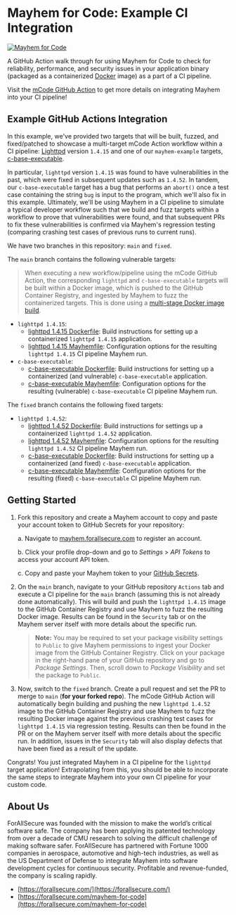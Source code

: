 # Mayhem for Code: Example CI Integration

[![Mayhem for Code](https://drive.google.com/uc?export=view&id=1JXEbfCDMMwwnDaOgs5-XlPWQwZR93fv4)](http://mayhem.forallsecure.com/)

A GitHub Action walk through for using Mayhem for Code to check for reliability, performance, and security issues in your application binary (packaged as a containerized [Docker](https://docs.docker.com/get-started/overview/) image) as a part of a CI pipeline.

Visit the [mCode GitHub Action](https://github.com/ForAllSecure/mcode-action/) to get more details on integrating Mayhem into your CI pipeline!

## Example GitHub Actions Integration

In this example, we've provided two targets that will be built, fuzzed, and fixed/patched to showcase a multi-target mCode Action workflow within a CI pipeline: [Lighttpd](https://www.lighttpd.net/) version `1.4.15` and one of our `mayhem-example` targets, [c-base-executable](https://github.com/ForAllSecure/mayhem-examples/tree/main/c/base-executable/c-base-executable).

In particular, `lighttpd` version `1.4.15` was found to have vulnerabilities in the past, which were fixed in subsequent updates such as `1.4.52`. In tandem, our `c-base-executable` target has a bug that performs an `abort()` once a test case containing the string `bug` is input to the program, which we'll also fix in this example. Ultimately, we'll be using Mayhem in a CI pipeline to simulate a typical developer workflow such that we build and fuzz targets within a workflow to prove that vulnerabilities were found, and that subsequent PRs to fix these vulnerabilities is confirmed via Mayhem's regression testing (comparing crashing test cases of previous runs to current runs).

We have two branches in this repository: `main` and `fixed`.

The `main` branch contains the following vulnerable targets:

> When executing a new workflow/pipeline using the mCode GitHub Action, the corresponding `lighttpd` and `c-base-executable` targets will be built within a Docker image, which is pushed to the GitHub Container Registry, and ingested by Mayhem to fuzz the containerized targets. This is done using a [multi-stage Docker image build](https://docs.docker.com/build/building/multi-stage/).

* `lighttpd 1.4.15`:
    * [lighttpd 1.4.15 Dockerfile](https://github.com/ForAllSecure/mcode-action-examples/blob/main/Dockerfile): Build instructions for setting up a containerized `lighttpd 1.4.15` application.
    * [lighttpd 1.4.15 Mayhemfile](https://github.com/ForAllSecure/mcode-action-examples/blob/main/Mayhemfile.lighttpd): Configuration options for the resulting `lighttpd 1.4.15` CI pipeline Mayhem run.
* `c-base-executable`:
    * [c-base-executable Dockerfile](https://github.com/ForAllSecure/mcode-action-examples/blob/main/Dockerfile): Build instructions for setting up a containerized (and vulnerable) `c-base-executable` application.
    * [c-base-executable Mayhemfile](https://github.com/ForAllSecure/mcode-action-examples/blob/main/Mayhemfile.mayhemit): Configuration options for the resulting (vulnerable) `c-base-executable` CI pipeline Mayhem run.

The `fixed` branch contains the following fixed targets:

* `lighttpd 1.4.52`:
    * [lighttpd 1.4.52 Dockerfile](https://github.com/ForAllSecure/mcode-action-examples/blob/fixed/Dockerfile): Build instructions for settings up a containerized `lighttpd 1.4.52` application.
    * [lighttpd 1.4.52 Mayhemfile](https://github.com/ForAllSecure/mcode-action-examples/blob/fixed/Mayhemfile.lighttpd): Configuration options for the resulting `lighttpd 1.4.52` CI pipeline Mayhem run.
    * [c-base-executable Dockerfile](https://github.com/ForAllSecure/mcode-action-examples/blob/fixed/Dockerfile): Build instructions for setting up a containerized (and fixed) `c-base-executable` application.
    * [c-base-executable Mayhemfile](https://github.com/ForAllSecure/mcode-action-examples/blob/fixed/Mayhemfile.mayhemit): Configuration options for the resulting (fixed) `c-base-executable` CI pipeline Mayhem run.

## Getting Started

1. Fork this repository and create a Mayhem account to copy and paste your account token to GitHub Secrets for your repository:

    a. Navigate to [mayhem.forallsecure.com](https://mayhem.forallsecure.com/) to register an account.

    b. Click your profile drop-down and go to *Settings* > *API Tokens* to access your account API token.

    c. Copy and paste your Mayhem token to your [GitHub Secrets](https://docs.github.com/en/actions/security-guides/encrypted-secrets#creating-encrypted-secrets-for-an-organization).

2. On the `main` branch, navigate to your GitHub repository `Actions` tab and execute a CI pipeline for the `main` branch (assuming this is not already done automatically). This will build and push the `lighttpd 1.4.15` image to the GitHub Container Registry and use Mayhem to fuzz the resulting Docker image. Results can be found in the `Security` tab or on the Mayhem server itself with more details about the specific run.

    > **Note:** You may be required to set your package visibility settings to `Public` to give Mayhem permissions to ingest your Docker image from the GitHub Container Registry. Click on your package in the right-hand pane of your GitHub repository and go to *Package Settings*. Then, scroll down to *Package Visibility* and set the package to `Public`.

3. Now, switch to the `fixed` branch. Create a pull request and set the PR to merge to `main` (**for your forked repo**). The mCode GitHub Action will automatically begin building and pushing the new `lighttpd 1.4.52` image to the GitHub Container Registry and use Mayhem to fuzz the resulting Docker image against the previous crashing test cases for `lighttpd 1.4.15` via regression testing. Results can then be found in the PR or on the Mayhem server itself with more details about the specific run. In addition, issues in the `Security` tab will also display defects that have been fixed as a result of the update.

Congrats! You just integrated Mayhem in a CI pipeline for the `lighttpd` target application! Extrapolating from this, you should be able to incorporate the same steps to integrate Mayhem into your own CI pipeline for your custom code.

## About Us

ForAllSecure was founded with the mission to make the world’s critical software safe. The company has been applying its patented technology from over a decade of CMU research to solving the difficult challenge of making software safer. ForAllSecure has partnered with Fortune 1000 companies in aerospace, automotive and high-tech industries, as well as the US Department of Defense to integrate Mayhem into software development cycles for continuous security. Profitable and revenue-funded, the company is scaling rapidly.

* [https://forallsecure.com/](https://forallsecure.com/)
* [https://forallsecure.com/mayhem-for-code](https://forallsecure.com/mayhem-for-code)